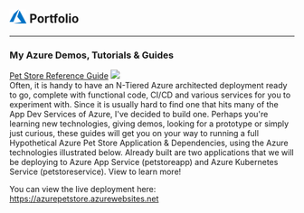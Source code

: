 ## <img style="width:6%;" src="azure.svg"> Portfolio

---

### My Azure Demos, Tutorials & Guides

[ Pet Store Reference Guide](/azure-cloud/petstore)
<a href="https://github.com/chtrembl/azure-cloud/raw/main/petstore/petstore_architecture.png?raw=true" target="_blank"><img src="https://github.com/chtrembl/azure-cloud/raw/main/petstore/petstore_architecture.png?raw=true"/></a>
<br>
Often, it is handy to have an N-Tiered Azure architected deployment ready to go, complete with functional code, CI/CD and various services for you to experiment with. Since it is usually hard to find one that hits many of the App Dev Services of Azure, I've decided to build one. Perhaps you're learning new technologies, giving demos, looking for a prototype or simply just curious, these guides will get you on your way to running a full Hypothetical Azure Pet Store Application & Dependencies, using the Azure technologies illustrated below. Already built are two applications that we will be deploying to Azure App Service (petstoreapp) and Azure Kubernetes Service (petstoreservice). View to learn more!
<p>
You can view the live deployment here: <a href="https://azurepetstore.azurewebsites.net">https://azurepetstore.azurewebsites.net</a>
